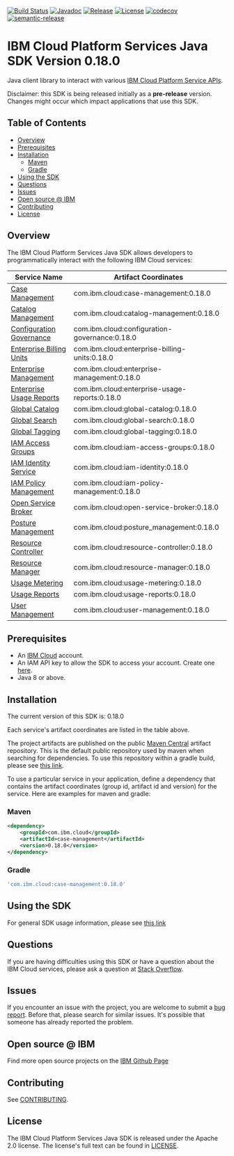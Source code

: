 [![Build Status](https://travis-ci.com/IBM/platform-services-java-sdk.svg?branch=main)](https://travis-ci.com/IBM/platform-services-java-sdk)
[![Javadoc](https://img.shields.io/static/v1?label=javadoc&message=latest&color=blue)](https://ibm.github.io/platform-services-java-sdk/docs/latest)
[![Release](https://img.shields.io/github/v/release/IBM/platform-services-java-sdk)](https://github.com/IBM/platform-services-java-sdk/releases/latest)
[![License](https://img.shields.io/badge/License-Apache%202.0-blue.svg)](https://opensource.org/licenses/Apache-2.0)
[![codecov](https://codecov.io/gh/IBM/platform-services-java-sdk/branch/main/graph/badge.svg)](https://codecov.io/gh/IBM/platform-services-java-sdk)
[![semantic-release](https://img.shields.io/badge/%20%20%F0%9F%93%A6%F0%9F%9A%80-semantic--release-e10079.svg)](https://github.com/semantic-release/semantic-release)


# IBM Cloud Platform Services Java SDK Version 0.18.0

Java client library to interact with various 
[IBM Cloud Platform Service APIs](https://cloud.ibm.com/docs?tab=api-docs&category=platform_services).

Disclaimer: this SDK is being released initially as a **pre-release** version.
Changes might occur which impact applications that use this SDK.

## Table of Contents

<!--
  The TOC below is generated using the `markdown-toc` node package.

      https://github.com/jonschlinkert/markdown-toc

  You should regenerate the TOC after making changes to this file.

      npx markdown-toc --maxdepth 4 -i README.md
  -->

<!-- toc -->

- [Overview](#overview)
- [Prerequisites](#prerequisites)
- [Installation](#installation)
  * [Maven](#maven)
  * [Gradle](#gradle)
- [Using the SDK](#using-the-sdk)
- [Questions](#questions)
- [Issues](#issues)
- [Open source @ IBM](#open-source--ibm)
- [Contributing](#contributing)
- [License](#license)

<!-- tocstop -->

## Overview

The IBM Cloud Platform Services Java SDK allows developers to programmatically interact with the following IBM Cloud services:

Service Name | Artifact Coordinates
--- | --- 
[Case Management](https://cloud.ibm.com/apidocs/case-management) | com.ibm.cloud:case-management:0.18.0
[Catalog Management](https://cloud.ibm.com/apidocs/resource-catalog/private-catalog) | com.ibm.cloud:catalog-management:0.18.0
[Configuration Governance](https://cloud.ibm.com/apidocs/security-compliance/config) | com.ibm.cloud:configuration-governance:0.18.0
[Enterprise Billing Units](https://cloud.ibm.com/apidocs/enterprise-apis/billing-unit) | com.ibm.cloud:enterprise-billing-units:0.18.0
[Enterprise Management](https://cloud.ibm.com/apidocs/enterprise-apis/enterprise) | com.ibm.cloud:enterprise-management:0.18.0
[Enterprise Usage Reports](https://cloud.ibm.com/apidocs/enterprise-apis/resource-usage-reports) | com.ibm.cloud:enterprise-usage-reports:0.18.0
[Global Catalog](https://cloud.ibm.com/apidocs/resource-catalog/global-catalog) | com.ibm.cloud:global-catalog:0.18.0
[Global Search](https://cloud.ibm.com/apidocs/search) | com.ibm.cloud:global-search:0.18.0
[Global Tagging](https://cloud.ibm.com/apidocs/tagging) | com.ibm.cloud:global-tagging:0.18.0
[IAM Access Groups](https://cloud.ibm.com/apidocs/iam-access-groups) | com.ibm.cloud:iam-access-groups:0.18.0
[IAM Identity Service](https://cloud.ibm.com/apidocs/iam-identity-token-api) | com.ibm.cloud:iam-identity:0.18.0
[IAM Policy Management](https://cloud.ibm.com/apidocs/iam-policy-management) | com.ibm.cloud:iam-policy-management:0.18.0
[Open Service Broker](https://cloud.ibm.com/apidocs/resource-controller/ibm-cloud-osb-api) | com.ibm.cloud:open-service-broker:0.18.0
[Posture Management](https://cloud.ibm.com/apidocs/security-compliance/posture) | com.ibm.cloud:posture_management:0.18.0
[Resource Controller](https://cloud.ibm.com/apidocs/resource-controller/resource-controller) | com.ibm.cloud:resource-controller:0.18.0
[Resource Manager](https://cloud.ibm.com/apidocs/resource-controller/resource-manager) | com.ibm.cloud:resource-manager:0.18.0
[Usage Metering](https://cloud.ibm.com/apidocs/usage-metering) | com.ibm.cloud:usage-metering:0.18.0
[Usage Reports](https://cloud.ibm.com/apidocs/metering-reporting) | com.ibm.cloud:usage-reports:0.18.0
[User Management](https://cloud.ibm.com/apidocs/user-management) | com.ibm.cloud:user-management:0.18.0

## Prerequisites

[ibm-cloud-onboarding]: https://cloud.ibm.com/registration

* An [IBM Cloud][ibm-cloud-onboarding] account.
* An IAM API key to allow the SDK to access your account. Create one [here](https://cloud.ibm.com/iam/apikeys).
* Java 8 or above.

## Installation
The current version of this SDK is: 0.18.0

Each service's artifact coordinates are listed in the table above.

The project artifacts are published on the public [Maven Central](https://repo1.maven.org/maven2/)
artifact repository.  This is the default public repository used by maven when searching for dependencies.
To use this repository within a gradle build, please see
[this link](https://docs.gradle.org/current/userguide/declaring_repositories.html).

To use a particular service in your application, define a dependency that contains the
artifact coordinates (group id, artifact id and version) for the service.
Here are examples for maven and gradle:

### Maven

```xml
<dependency>
    <groupId>com.ibm.cloud</groupId>
    <artifactId>case-management</artifactId>
    <version>0.18.0</version>
</dependency>
```

### Gradle
```gradle
'com.ibm.cloud:case-management:0.18.0'
```

## Using the SDK
For general SDK usage information, please see [this link](https://github.com/IBM/ibm-cloud-sdk-common/blob/main/README.md)

## Questions

If you are having difficulties using this SDK or have a question about the IBM Cloud services,
please ask a question at
[Stack Overflow](http://stackoverflow.com/questions/ask?tags=ibm-cloud).

## Issues
If you encounter an issue with the project, you are welcome to submit a
[bug report](https://github.com/IBM/platform-services-java-sdk/issues).
Before that, please search for similar issues. It's possible that someone has already reported the problem.

## Open source @ IBM
Find more open source projects on the [IBM Github Page](http://ibm.github.io/)

## Contributing
See [CONTRIBUTING](CONTRIBUTING.md).

## License

The IBM Cloud Platform Services Java SDK is released under the Apache 2.0 license.
The license's full text can be found in
[LICENSE](LICENSE).
